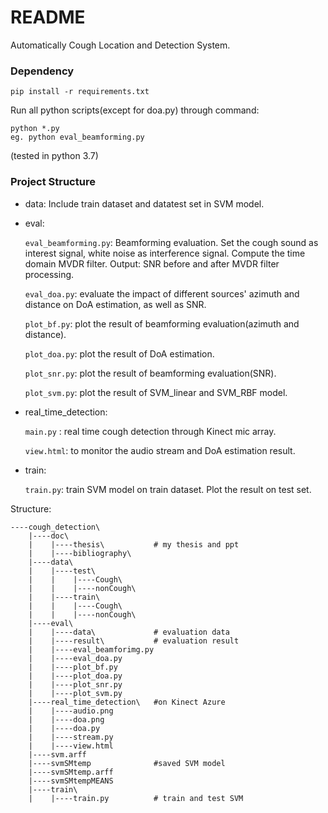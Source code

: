 # README

Automatically Cough Location and Detection System.

### **Dependency**

```
pip install -r requirements.txt
```

Run all python scripts(except for doa.py) through command:

```
python *.py 
eg. python eval_beamforming.py 
```

(tested in python 3.7)

### Project Structure

- data: Include train dataset and datatest set in SVM model.

- eval: 

  `eval_beamforming.py`: Beamforming evaluation. Set the cough sound as interest signal, white noise as interference signal. Compute the time domain MVDR filter. Output: SNR before and after MVDR filter processing.

  `eval_doa.py`: evaluate the impact of different sources' azimuth and distance on DoA estimation, as well as SNR.

  `plot_bf.py`: plot the result of beamforming evaluation(azimuth and distance).

  `plot_doa.py`: plot the result of DoA estimation.

  `plot_snr.py`: plot the result of beamforming evaluation(SNR). 

  `plot_svm.py`: plot the result of SVM_linear and SVM_RBF model.

- real_time_detection: 

   `main.py` : real time cough detection through Kinect mic array. 

   `view.html`:  to monitor the audio stream and DoA estimation result.

- train: 

  `train.py`: train SVM model on train dataset. Plot the result on test set.

Structure:

```
----cough_detection\
	|----doc\
    |    |----thesis\			# my thesis and ppt
    |    |----bibliography\		
    |----data\
    |    |----test\
    |    |    |----Cough\		
    |    |    |----nonCough\
    |    |----train\
    |    |    |----Cough\
    |    |    |----nonCough\
    |----eval\
    |    |----data\				# evaluation data
    |    |----result\			# evaluation result
    |    |----eval_beamforimg.py	
    |    |----eval_doa.py
    |    |----plot_bf.py
    |    |----plot_doa.py
    |    |----plot_snr.py
    |    |----plot_svm.py
	|----real_time_detection\	#on Kinect Azure
    |    |----audio.png
    |    |----doa.png
    |    |----doa.py
    |    |----stream.py
    |    |----view.html 
    |----svm.arff
    |----svmSMtemp 				#saved SVM model 
    |----svmSMtemp.arff
    |----svmSMtempMEANS
    |----train\			
    |    |----train.py			# train and test SVM 

```
